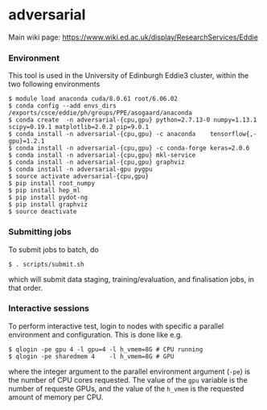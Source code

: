 # adversarial

Main wiki page: https://www.wiki.ed.ac.uk/display/ResearchServices/Eddie


### Environment

This tool is used in the University of Edinburgh Eddie3 cluster, within the two following environments
```
$ module load anaconda cuda/8.0.61 root/6.06.02
$ conda config --add envs_dirs /exports/csce/eddie/ph/groups/PPE/asogaard/anaconda
$ conda create  -n adversarial-{cpu,gpu} python=2.7.13-0 numpy=1.13.1 scipy=0.19.1 matplotlib=2.0.2 pip=9.0.1
$ conda install -n adversarial-{cpu,gpu} -c anaconda    tensorflow{,-gpu}=1.2.1
$ conda install -n adversarial-{cpu,gpu} -c conda-forge keras=2.0.6
$ conda install -n adversarial-{cpu,gpu} mkl-service
$ conda install -n adversarial-{cpu,gpu} graphviz
$ conda install -n adversarial-gpu pygpu
$ source activate adversarial-{cpu,gpu}
$ pip install root_numpy
$ pip install hep_ml
$ pip install pydot-ng
$ pip install graphviz
$ source deactivate
```


### Submitting jobs

To submit jobs to batch, do
```
$ . scripts/submit.sh
```
which will submit data staging, training/evaluation, and finalisation jobs, in that order.


### Interactive sessions

To perform interactive test, login to nodes with specific a parallel environment and configuration. This is done like e.g.
```
$ qlogin -pe gpu 4 -l gpu=4 -l h_vmem=8G # CPU running
$ qlogin -pe sharedmem 4    -l h_vmem=8G # GPU
```
where the integer argument to the parallel environment argument (`-pe`) is the number of CPU cores requested. The value of the `gpu` variable is the number of requeste GPUs, and the value of the `h_vmem` is the requested amount of memory per CPU.